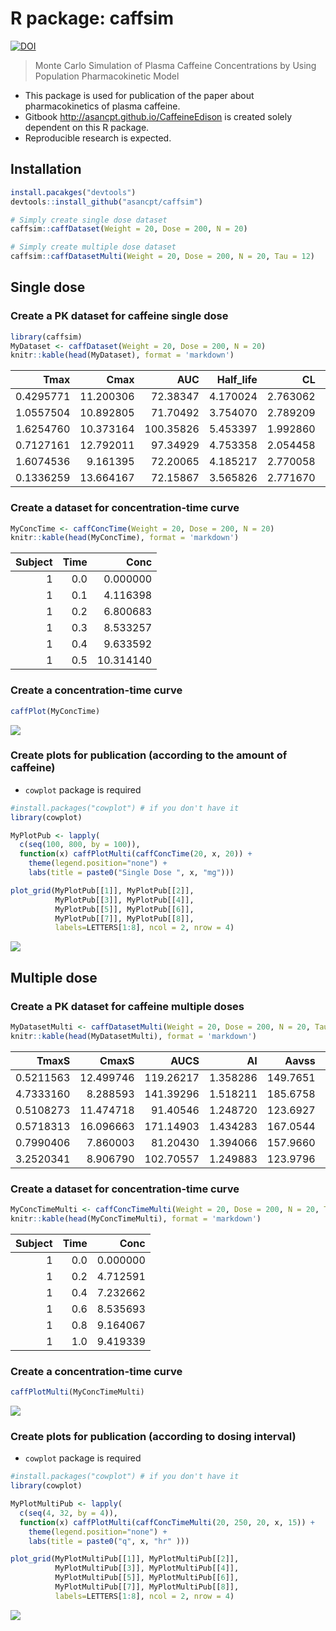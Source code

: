 


# R package: caffsim

[![DOI](https://zenodo.org/badge/DOI/10.5281/zenodo.842649.svg)](https://doi.org/10.5281/zenodo.842649)

> Monte Carlo Simulation of Plasma Caffeine Concentrations by Using Population Pharmacokinetic Model

- This package is used for publication of the paper about pharmacokinetics of plasma caffeine.
- Gitbook <http://asancpt.github.io/CaffeineEdison> is created solely dependent on this R package.
- Reproducible research is expected.

## Installation


```r
install.pacakges("devtools")
devtools::install_github("asancpt/caffsim")

# Simply create single dose dataset
caffsim::caffDataset(Weight = 20, Dose = 200, N = 20) 

# Simply create multiple dose dataset
caffsim::caffDatasetMulti(Weight = 20, Dose = 200, N = 20, Tau = 12) 
```

## Single dose

### Create a PK dataset for caffeine single dose


```r
library(caffsim)
MyDataset <- caffDataset(Weight = 20, Dose = 200, N = 20)
knitr::kable(head(MyDataset), format = 'markdown')
```



|      Tmax|      Cmax|       AUC| Half_life|       CL|        V|        Ka|        Ke|
|---------:|---------:|---------:|---------:|--------:|--------:|---------:|---------:|
| 0.4295771| 11.200306|  72.38347|  4.170024| 2.763062| 16.62631|  9.611860| 0.1661861|
| 1.0557504| 10.892805|  71.70492|  3.754070| 2.789209| 15.10950|  2.739506| 0.1845997|
| 1.6254760| 10.373164| 100.35826|  5.453397| 1.992860| 15.68234|  1.735315| 0.1270767|
| 0.7127161| 12.792011|  97.34929|  4.753358| 2.054458| 14.09173|  5.146130| 0.1457917|
| 1.6074536|  9.161395|  72.20065|  4.185217| 2.770058| 16.72914|  1.561561| 0.1655828|
| 0.1336259| 13.664167|  72.15867|  3.565826| 2.771670| 14.26161| 40.073017| 0.1943449|

### Create a dataset for concentration-time curve


```r
MyConcTime <- caffConcTime(Weight = 20, Dose = 200, N = 20)
knitr::kable(head(MyConcTime), format = 'markdown') 
```



| Subject| Time|      Conc|
|-------:|----:|---------:|
|       1|  0.0|  0.000000|
|       1|  0.1|  4.116398|
|       1|  0.2|  6.800683|
|       1|  0.3|  8.533257|
|       1|  0.4|  9.633592|
|       1|  0.5| 10.314140|

### Create a concentration-time curve


```r
caffPlot(MyConcTime)
```

![](assets/figures/MyPlotMyConcTime-1.png)<!-- -->

### Create plots for publication (according to the amount of caffeine)

- `cowplot` package is required


```r
#install.packages("cowplot") # if you don't have it
library(cowplot)

MyPlotPub <- lapply(
  c(seq(100, 800, by = 100)), 
  function(x) caffPlotMulti(caffConcTime(20, x, 20)) + 
    theme(legend.position="none") + 
    labs(title = paste0("Single Dose ", x, "mg")))

plot_grid(MyPlotPub[[1]], MyPlotPub[[2]],
          MyPlotPub[[3]], MyPlotPub[[4]],
          MyPlotPub[[5]], MyPlotPub[[6]],
          MyPlotPub[[7]], MyPlotPub[[8]],
          labels=LETTERS[1:8], ncol = 2, nrow = 4)
```

![](assets/figures/MyPlotPub-1.png)<!-- -->

## Multiple dose

### Create a PK dataset for caffeine multiple doses


```r
MyDatasetMulti <- caffDatasetMulti(Weight = 20, Dose = 200, N = 20, Tau = 12)
knitr::kable(head(MyDatasetMulti), format = 'markdown') 
```



|     TmaxS|     CmaxS|      AUCS|       AI|    Aavss|     Cavss|   Cmaxss|   Cminss|
|---------:|---------:|---------:|--------:|--------:|---------:|--------:|--------:|
| 0.5211563| 12.499746| 119.26217| 1.358286| 149.7651|  9.938515| 17.98986| 4.745332|
| 4.7333160|  8.288593| 141.39296| 1.518211| 185.6758| 11.782747| 19.22866| 6.563317|
| 0.5108273| 11.474718|  91.40546| 1.248720| 123.6927|  7.617121| 15.34749| 3.056913|
| 0.5718313| 16.096663| 171.14903| 1.434283| 167.0544| 14.262419| 24.43969| 7.400029|
| 0.7990406|  7.860003|  81.20430| 1.394066| 157.9660|  6.767025| 11.91909| 3.369215|
| 3.2520341|  8.906790| 102.70557| 1.249883| 123.9796|  8.558797| 17.22097| 3.442901|

### Create a dataset for concentration-time curve


```r
MyConcTimeMulti <- caffConcTimeMulti(Weight = 20, Dose = 200, N = 20, Tau = 12, Repeat = 10)
knitr::kable(head(MyConcTimeMulti), format = 'markdown')
```



| Subject| Time|     Conc|
|-------:|----:|--------:|
|       1|  0.0| 0.000000|
|       1|  0.2| 4.712591|
|       1|  0.4| 7.232662|
|       1|  0.6| 8.535693|
|       1|  0.8| 9.164067|
|       1|  1.0| 9.419339|

### Create a concentration-time curve


```r
caffPlotMulti(MyConcTimeMulti)
```

![](assets/figures/MyPlotMultiMyConcTimeMulti-1.png)<!-- -->

### Create plots for publication (according to dosing interval)

- `cowplot` package is required


```r
#install.packages("cowplot") # if you don't have it
library(cowplot)

MyPlotMultiPub <- lapply(
  c(seq(4, 32, by = 4)), 
  function(x) caffPlotMulti(caffConcTimeMulti(20, 250, 20, x, 15)) + 
    theme(legend.position="none") + 
    labs(title = paste0("q", x, "hr" )))

plot_grid(MyPlotMultiPub[[1]], MyPlotMultiPub[[2]],
          MyPlotMultiPub[[3]], MyPlotMultiPub[[4]],
          MyPlotMultiPub[[5]], MyPlotMultiPub[[6]],
          MyPlotMultiPub[[7]], MyPlotMultiPub[[8]],
          labels=LETTERS[1:8], ncol = 2, nrow = 4)
```

![](assets/figures/MyPlotMultiPub-1.png)<!-- -->
